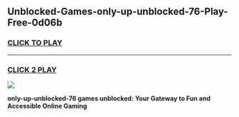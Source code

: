 
## Unblocked-Games-only-up-unblocked-76-Play-Free-0d06b
<h3>
<a href="https://premium76.site?title=only-up-unblocked-76&ref=12A">CLICK TO PLAY</a></h3>
<hr>

<h3>
<a href="https://premium76.site?title=only-up-unblocked-76&ref=12A">CLICK 2 PLAY</a>
  
</h3>

<a href="https://premium76.site?title=only-up-unblocked-76&ref=12A"><img src="https://clearcache.store/games.png"></a>


**only-up-unblocked-76 games unblocked: Your Gateway to Fun and Accessible Online Gaming**

